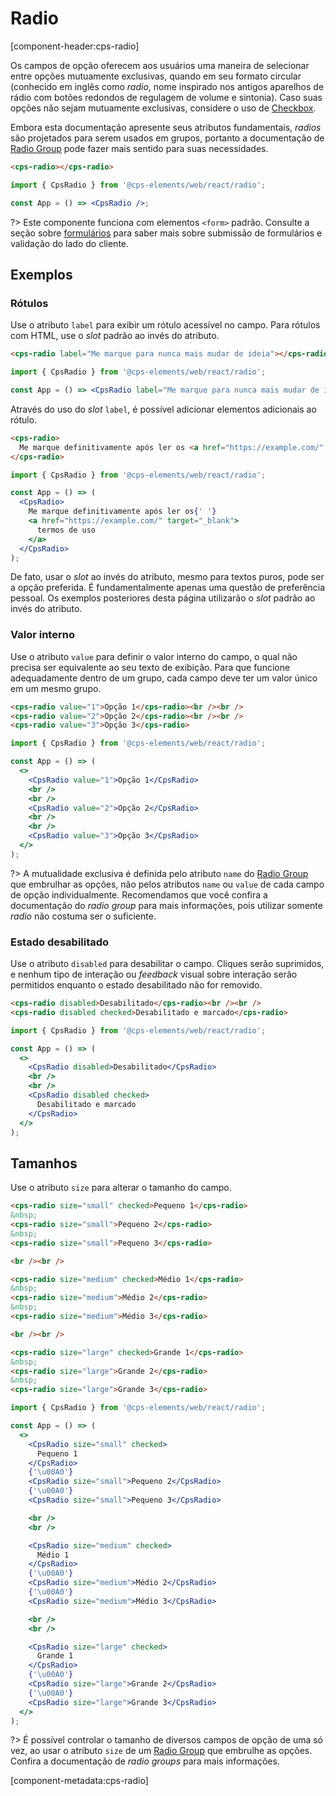# Radio

[component-header:cps-radio]

Os campos de opção oferecem aos usuários uma maneira de selecionar entre opções mutuamente exclusivas, quando em seu formato circular (conhecido em inglês como _radio_, nome inspirado nos antigos aparelhos de rádio com botões redondos de regulagem de volume e sintonia). Caso suas opções não sejam mutuamente exclusivas, considere o uso de [Checkbox](/components/checkbox).

Embora esta documentação apresente seus atributos fundamentais, _radios_ são projetados para serem usados em grupos, portanto a documentação de [Radio Group](/components/radio-group) pode fazer mais sentido para suas necessidades.

```html preview
<cps-radio></cps-radio>
```

```jsx react
import { CpsRadio } from '@cps-elements/web/react/radio';

const App = () => <CpsRadio />;
```

?> Este componente funciona com elementos `<form>` padrão. Consulte a seção sobre [formulários](/fundamentos/formulários) para saber mais sobre submissão de formulários e validação do lado do cliente.

## Exemplos

### Rótulos

Use o atributo `label` para exibir um rótulo acessível no campo. Para rótulos com HTML, use o _slot_ padrão ao invés do atributo.

```html preview
<cps-radio label="Me marque para nunca mais mudar de ideia"></cps-radio>
```

```jsx react
import { CpsRadio } from '@cps-elements/web/react/radio';

const App = () => <CpsRadio label="Me marque para nunca mais mudar de ideia" />;
```

Através do uso do _slot_ `label`, é possível adicionar elementos adicionais ao rótulo.

```html preview
<cps-radio>
  Me marque definitivamente após ler os <a href="https://example.com/" target="_blank">termos de uso</a>
</cps-radio>
```

```jsx react
import { CpsRadio } from '@cps-elements/web/react/radio';

const App = () => (
  <CpsRadio>
    Me marque definitivamente após ler os{' '}
    <a href="https://example.com/" target="_blank">
      termos de uso
    </a>
  </CpsRadio>
);
```

De fato, usar o _slot_ ao invés do atributo, mesmo para textos puros, pode ser a opção preferida. É fundamentalmente apenas uma questão de preferência pessoal. Os exemplos posteriores desta página utilizarão o _slot_ padrão ao invés do atributo.

### Valor interno

Use o atributo `value` para definir o valor interno do campo, o qual não precisa ser equivalente ao seu texto de exibição. Para que funcione adequadamente dentro de um grupo, cada campo deve ter um valor único em um mesmo grupo.

```html preview
<cps-radio value="1">Opção 1</cps-radio><br /><br />
<cps-radio value="2">Opção 2</cps-radio><br /><br />
<cps-radio value="3">Opção 3</cps-radio>
```

```jsx react
import { CpsRadio } from '@cps-elements/web/react/radio';

const App = () => (
  <>
    <CpsRadio value="1">Opção 1</CpsRadio>
    <br />
    <br />
    <CpsRadio value="2">Opção 2</CpsRadio>
    <br />
    <br />
    <CpsRadio value="3">Opção 3</CpsRadio>
  </>
);
```

?> A mutualidade exclusiva é definida pelo atributo `name` do [Radio Group](/components/radio-group) que embrulhar as opções, não pelos atributos `name` ou `value` de cada campo de opção individualmente. Recomendamos que você confira a documentação do _radio group_ para mais informações, pois utilizar somente _radio_ não costuma ser o suficiente.

### Estado desabilitado

Use o atributo `disabled` para desabilitar o campo. Cliques serão suprimidos, e nenhum tipo de interação ou _feedback_ visual sobre interação serão permitidos enquanto o estado desabilitado não for removido.

```html preview
<cps-radio disabled>Desabilitado</cps-radio><br /><br />
<cps-radio disabled checked>Desabilitado e marcado</cps-radio>
```

```jsx react
import { CpsRadio } from '@cps-elements/web/react/radio';

const App = () => (
  <>
    <CpsRadio disabled>Desabilitado</CpsRadio>
    <br />
    <br />
    <CpsRadio disabled checked>
      Desabilitado e marcado
    </CpsRadio>
  </>
);
```

## Tamanhos

Use o atributo `size` para alterar o tamanho do campo.

```html preview
<cps-radio size="small" checked>Pequeno 1</cps-radio>
&nbsp;
<cps-radio size="small">Pequeno 2</cps-radio>
&nbsp;
<cps-radio size="small">Pequeno 3</cps-radio>

<br /><br />

<cps-radio size="medium" checked>Médio 1</cps-radio>
&nbsp;
<cps-radio size="medium">Médio 2</cps-radio>
&nbsp;
<cps-radio size="medium">Médio 3</cps-radio>

<br /><br />

<cps-radio size="large" checked>Grande 1</cps-radio>
&nbsp;
<cps-radio size="large">Grande 2</cps-radio>
&nbsp;
<cps-radio size="large">Grande 3</cps-radio>
```

```jsx react
import { CpsRadio } from '@cps-elements/web/react/radio';

const App = () => (
  <>
    <CpsRadio size="small" checked>
      Pequeno 1
    </CpsRadio>
    {'\u00A0'}
    <CpsRadio size="small">Pequeno 2</CpsRadio>
    {'\u00A0'}
    <CpsRadio size="small">Pequeno 3</CpsRadio>

    <br />
    <br />

    <CpsRadio size="medium" checked>
      Médio 1
    </CpsRadio>
    {'\u00A0'}
    <CpsRadio size="medium">Médio 2</CpsRadio>
    {'\u00A0'}
    <CpsRadio size="medium">Médio 3</CpsRadio>

    <br />
    <br />

    <CpsRadio size="large" checked>
      Grande 1
    </CpsRadio>
    {'\u00A0'}
    <CpsRadio size="large">Grande 2</CpsRadio>
    {'\u00A0'}
    <CpsRadio size="large">Grande 3</CpsRadio>
  </>
);
```

?> É possível controlar o tamanho de diversos campos de opção de uma só vez, ao usar o atributo `size` de um [Radio Group](/components/radio-group) que embrulhe as opções. Confira a documentação de _radio groups_ para mais informações.

[component-metadata:cps-radio]
